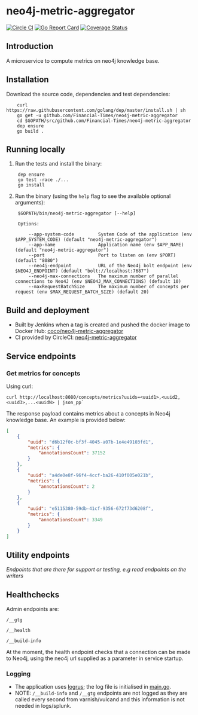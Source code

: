 # neo4j-metric-aggregator

[![Circle CI](https://circleci.com/gh/Financial-Times/neo4j-metric-aggregator/tree/master.png?style=shield)](https://circleci.com/gh/Financial-Times/neo4j-metric-aggregator/tree/master) [![Go Report Card](https://goreportcard.com/badge/github.com/Financial-Times/neo4j-metric-aggregator)](https://goreportcard.com/report/github.com/Financial-Times/neo4j-metric-aggregator) [![Coverage Status](https://coveralls.io/repos/github/Financial-Times/neo4j-metric-aggregator/badge.svg)](https://coveralls.io/github/Financial-Times/neo4j-metric-aggregator)

## Introduction

A microservice to compute metrics on neo4j knowledge base.

## Installation      

Download the source code, dependencies and test dependencies:

        curl https://raw.githubusercontent.com/golang/dep/master/install.sh | sh
        go get -u github.com/Financial-Times/neo4j-metric-aggregator
        cd $GOPATH/src/github.com/Financial-Times/neo4j-metric-aggregator
        dep ensure
        go build .

## Running locally

1. Run the tests and install the binary:

        dep ensure
        go test -race ./...
        go install

2. Run the binary (using the `help` flag to see the available optional arguments):

        $GOPATH/bin/neo4j-metric-aggregator [--help]

        Options:
                     
            --app-system-code         System Code of the application (env $APP_SYSTEM_CODE) (default "neo4j-metric-aggregator")
            --app-name                Application name (env $APP_NAME) (default "neo4j-metric-aggregator")
            --port                    Port to listen on (env $PORT) (default "8080")
            --neo4j-endpoint          URL of the Neo4j bolt endpoint (env $NEO4J_ENDPOINT) (default "bolt://localhost:7687")
            --neo4j-max-connections   The maximum number of parallel connections to Neo4J (env $NEO4J_MAX_CONNECTIONS) (default 10)
            --maxRequestBatchSize     The maximum number of concepts per request (env $MAX_REQUEST_BATCH_SIZE) (default 20)


## Build and deployment

* Built by Jenkins when a tag is created and pushed the docker image to Docker Hub: [coco/neo4j-metric-aggregator](https://hub.docker.com/r/coco/neo4j-metric-aggregator/)
* CI provided by CircleCI: [neo4j-metric-aggregator](https://circleci.com/gh/Financial-Times/neo4j-metric-aggregator)

## Service endpoints

### Get metrics for concepts

Using curl:

    curl http://localhost:8080/concepts/metrics?uuids=<uuid1>,<uuid2,<uuid3>,...<uuidN> | json_pp`

The response payload contains metrics about a concepts in Neo4j knowledge base. 
An example is provided below:

```json
[
    {
        "uuid": "d6b12f0c-bf3f-4045-a07b-1e4e49103fd1",
        "metrics": {
            "annotationsCount": 37152
        }
    },
    {
        "uuid": "a4de0e8f-96f4-4ccf-ba26-410f005e021b",
        "metrics": {
            "annotationsCount": 2
        }
    },    
    {
        "uuid": "e5115380-59db-41cf-9356-672f73d6208f",
        "metrics": {
            "annotationsCount": 3349
        }
    }
]
``` 

## Utility endpoints
_Endpoints that are there for support or testing, e.g read endpoints on the writers_

## Healthchecks
Admin endpoints are:

`/__gtg`

`/__health`

`/__build-info`

At the moment, the health endpoint checks that a connection can be made to Neo4j, 
using the neo4j url supplied as a parameter in service startup.

### Logging

* The application uses [logrus](https://github.com/sirupsen/logrus); the log file is initialised in [main.go](main.go).
* NOTE: `/__build-info` and `/__gtg` endpoints are not logged as they are called every second from varnish/vulcand and this information is not needed in logs/splunk.
